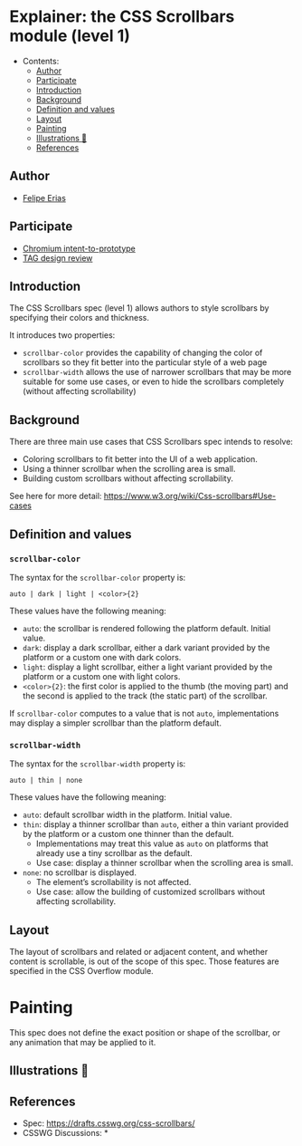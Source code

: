 # Explainer: the CSS Scrollbars module (level 1)

- Contents:
  - [Author](#author)
  - [Participate](#participate)
  - [Introduction](#introduction)
  - [Background](#background)
  - [Definition and values](#definition-and-values)
  - [Layout](#layout)
  - [Painting](#painting)
  - [Illustrations 🌅](#illustrations-)
  - [References](#references)


## Author

* [Felipe Erias](felipeerias)

## Participate

* [Chromium intent-to-prototype]()
* [TAG design review]()

## Introduction

The CSS Scrollbars spec (level 1) allows authors to style scrollbars by specifying their colors and thickness.

It introduces two properties:

* `scrollbar-color` provides the capability of changing the color of scrollbars so they fit better into the particular style of a web page
* `scrollbar-width` allows the use of narrower scrollbars that may be more suitable for some use cases, or even to hide the scrollbars completely (without affecting scrollability)

## Background

There are three main use cases that CSS Scrollbars spec intends to resolve:

* Coloring scrollbars to fit better into the UI of a web application.
* Using a thinner scrollbar when the scrolling area is small.
* Building custom scrollbars without affecting scrollability.

See here for more detail: https://www.w3.org/wiki/Css-scrollbars#Use-cases

## Definition and values

### `scrollbar-color`

The syntax for the `scrollbar-color` property is:

```
auto | dark | light | <color>{2}
```

These values have the following meaning:

* `auto`: the scrollbar is rendered following the platform default. Initial value.
* `dark`: display a dark scrollbar, either a dark variant provided by the platform or a custom one with dark colors.
* `light`: display a light scrollbar, either a light variant provided by the platform or a custom one with light colors.
* `<color>{2}`: the first color is applied to the thumb (the moving part) and the second is applied to the track (the static part) of the scrollbar.

If `scrollbar-color` computes to a value that is not `auto`, implementations may display a simpler scrollbar than the platform default.

### `scrollbar-width`

The syntax for the `scrollbar-width` property is:

```
auto | thin | none
```

These values have the following meaning:

* `auto`: default scrollbar width in the platform. Initial value.
* `thin`: display a thinner scrollbar than `auto`, either a thin variant provided by the platform or a custom one thinner than the default.
  * Implementations may treat this value as `auto` on platforms that already use a tiny scrollbar as the default.
  * Use case: display a thinner scrollbar when the scrolling area is small.
* `none`: no scrollbar is displayed.
  * The element’s scrollability is not affected.
  * Use case: allow the building of customized scrollbars without affecting scrollability.

## Layout

The layout of scrollbars and related or adjacent content, and whether content is scrollable, is out of the scope of this spec. Those features are specified in the CSS Overflow module.

# Painting

This spec does not define the exact position or shape of the scrollbar, or any animation that may be applied to it.

## Illustrations 🌅


## References

* Spec: https://drafts.csswg.org/css-scrollbars/
* CSSWG Discussions:
  * 
